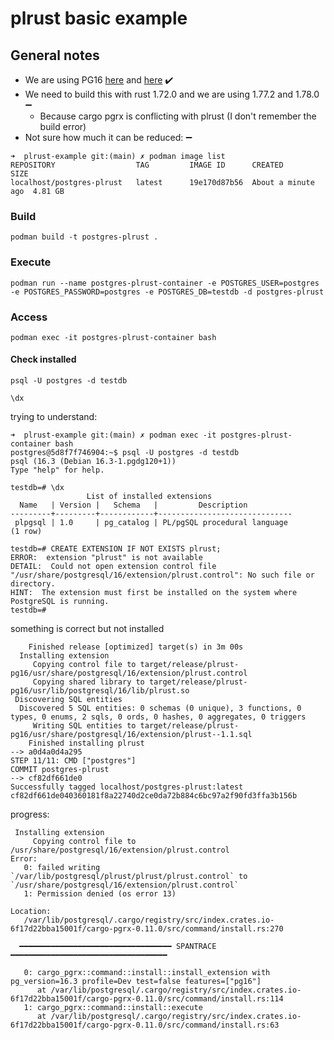 # plrust basic example

## General notes

* We are using PG16 [here](https://github.com/trustification/trustify/blob/main/etc/deploy/compose/compose.yaml#L3) and [here](https://github.com/trustification/trustify/blob/main/Cargo.toml#L73) :heavy_check_mark:
* We need to build this with rust 1.72.0 and we are using 1.77.2 and 1.78.0 :heavy_minus_sign:
  * Because cargo pgrx is conflicting with plrust (I don't remember the build error)
* Not sure how much it can be reduced: :heavy_minus_sign:

```shell
➜  plrust-example git:(main) ✗ podman image list
REPOSITORY                  TAG         IMAGE ID      CREATED             SIZE
localhost/postgres-plrust   latest      19e170d87b56  About a minute ago  4.81 GB
```

### Build

```shell
podman build -t postgres-plrust .
```

### Execute

```shell
podman run --name postgres-plrust-container -e POSTGRES_USER=postgres -e POSTGRES_PASSWORD=postgres -e POSTGRES_DB=testdb -d postgres-plrust
```

### Access

```shell
podman exec -it postgres-plrust-container bash
```

#### Check installed

```shell
psql -U postgres -d testdb
```

```shell
\dx
```

trying to understand:

```shell
➜  plrust-example git:(main) ✗ podman exec -it postgres-plrust-container bash
postgres@5d8f7f746904:~$ psql -U postgres -d testdb
psql (16.3 (Debian 16.3-1.pgdg120+1))
Type "help" for help.

testdb=# \dx
                 List of installed extensions
  Name   | Version |   Schema   |         Description
---------+---------+------------+------------------------------
 plpgsql | 1.0     | pg_catalog | PL/pgSQL procedural language
(1 row)

testdb=# CREATE EXTENSION IF NOT EXISTS plrust;
ERROR:  extension "plrust" is not available
DETAIL:  Could not open extension control file "/usr/share/postgresql/16/extension/plrust.control": No such file or directory.
HINT:  The extension must first be installed on the system where PostgreSQL is running.
testdb=#
```

something is correct but not installed

```shell
    Finished release [optimized] target(s) in 3m 00s
  Installing extension
     Copying control file to target/release/plrust-pg16/usr/share/postgresql/16/extension/plrust.control
     Copying shared library to target/release/plrust-pg16/usr/lib/postgresql/16/lib/plrust.so
 Discovering SQL entities
  Discovered 5 SQL entities: 0 schemas (0 unique), 3 functions, 0 types, 0 enums, 2 sqls, 0 ords, 0 hashes, 0 aggregates, 0 triggers
     Writing SQL entities to target/release/plrust-pg16/usr/share/postgresql/16/extension/plrust--1.1.sql
    Finished installing plrust
--> a0d4a0d4a295
STEP 11/11: CMD ["postgres"]
COMMIT postgres-plrust
--> cf82df661de0
Successfully tagged localhost/postgres-plrust:latest
cf82df661de040360181f8a22740d2ce0da72b884c6bc97a2f90fd3ffa3b156b
```

progress:

```
 Installing extension
     Copying control file to /usr/share/postgresql/16/extension/plrust.control
Error:
   0: failed writing `/var/lib/postgresql/plrust/plrust/plrust.control` to `/usr/share/postgresql/16/extension/plrust.control`
   1: Permission denied (os error 13)

Location:
   /var/lib/postgresql/.cargo/registry/src/index.crates.io-6f17d22bba15001f/cargo-pgrx-0.11.0/src/command/install.rs:270

  ━━━━━━━━━━━━━━━━━━━━━━━━━━━━━━━━━━ SPANTRACE ━━━━━━━━━━━━━━━━━━━━━━━━━━━━━━━━━━━

   0: cargo_pgrx::command::install::install_extension with pg_version=16.3 profile=Dev test=false features=["pg16"]
      at /var/lib/postgresql/.cargo/registry/src/index.crates.io-6f17d22bba15001f/cargo-pgrx-0.11.0/src/command/install.rs:114
   1: cargo_pgrx::command::install::execute
      at /var/lib/postgresql/.cargo/registry/src/index.crates.io-6f17d22bba15001f/cargo-pgrx-0.11.0/src/command/install.rs:63
```

